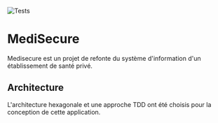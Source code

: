 ![Tests](https://github.com/rachidje/medisecure/actions/workflows/run-tests.yml/badge.svg)

# MediSecure

Medisecure est un projet de refonte du système d'information d'un établissement de santé privé.

## Architecture
L'architecture hexagonale et une approche TDD ont été choisis pour la conception de cette application.


